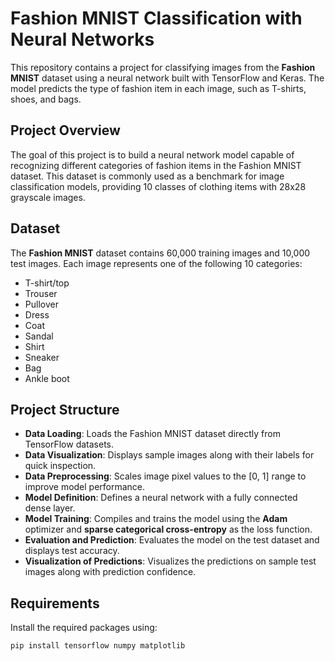 # Fashion MNIST Classification with Neural Networks

This repository contains a project for classifying images from the **Fashion MNIST** dataset using a neural network built with TensorFlow and Keras. The model predicts the type of fashion item in each image, such as T-shirts, shoes, and bags.

## Project Overview

The goal of this project is to build a neural network model capable of recognizing different categories of fashion items in the Fashion MNIST dataset. This dataset is commonly used as a benchmark for image classification models, providing 10 classes of clothing items with 28x28 grayscale images.

## Dataset

The **Fashion MNIST** dataset contains 60,000 training images and 10,000 test images. Each image represents one of the following 10 categories:

- T-shirt/top
- Trouser
- Pullover
- Dress
- Coat
- Sandal
- Shirt
- Sneaker
- Bag
- Ankle boot

## Project Structure

- **Data Loading**: Loads the Fashion MNIST dataset directly from TensorFlow datasets.
- **Data Visualization**: Displays sample images along with their labels for quick inspection.
- **Data Preprocessing**: Scales image pixel values to the [0, 1] range to improve model performance.
- **Model Definition**: Defines a neural network with a fully connected dense layer.
- **Model Training**: Compiles and trains the model using the **Adam** optimizer and **sparse categorical cross-entropy** as the loss function.
- **Evaluation and Prediction**: Evaluates the model on the test dataset and displays test accuracy.
- **Visualization of Predictions**: Visualizes the predictions on sample test images along with prediction confidence.

## Requirements

Install the required packages using:

```bash
pip install tensorflow numpy matplotlib
